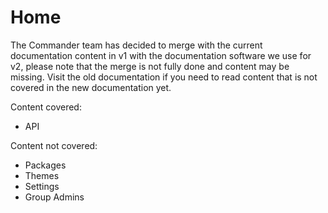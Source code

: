 # Home

The Commander team has decided to merge with the current documentation content in v1 with the documentation software we use for v2, please note that the merge is not fully done and content may be missing. Visit the old documentation if you need to read content that is not covered in the new documentation yet.

Content covered:
- API

Content not covered:
- Packages
- Themes
- Settings
- Group Admins
